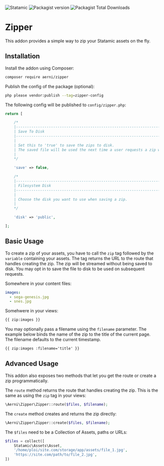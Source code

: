 ![Statamic](https://flat.badgen.net/badge/Statamic/3.3.12+/FF269E) ![Packagist version](https://flat.badgen.net/packagist/v/aerni/zipper/latest) ![Packagist Total Downloads](https://flat.badgen.net/packagist/dt/aerni/zipper)

# Zipper
This addon provides a simple way to zip your Statamic assets on the fly.

## Installation
Install the addon using Composer:

```bash
composer require aerni/zipper
```

Publish the config of the package (optional):

```bash
php please vendor:publish --tag=zipper-config
```

The following config will be published to `config/zipper.php`:

```php
return [

    /*
    |--------------------------------------------------------------------------
    | Save To Disk
    |--------------------------------------------------------------------------
    |
    | Set this to 'true' to save the zips to disk.
    | The saved file will be used the next time a user requests a zip with the same payload.
    |
    */

    'save' => false,

    /*
    |--------------------------------------------------------------------------
    | Filesystem Disk
    |--------------------------------------------------------------------------
    |
    | Choose the disk you want to use when saving a zip.
    |
    */

    'disk' => 'public',

];
```

## Basic Usage

To create a zip of your assets, you have to call the `zip` tag followed by the `variable` containing your assets. The tag returns the URL to the route that handles creating the zip. The zip will be streamed without being saved to disk. You may opt in to save the file to disk to be used on subsequent requests.

Somewhere in your content files:

```yaml
images:
  - sega-genesis.jpg
  - snes.jpg
```

Somehwere in your views:

```html
{{ zip:images }}
```

You may optionally pass a filename using the `filename` parameter. The example below binds the name of the zip to the title of the current page. The filename defaults to the current timestamp.

```html
{{ zip:images :filename='title' }}
```

## Advanced Usage

This addon also exposes two methods that let you get the route or create a zip programmatically.

The `route` method returns the route that handles creating the zip. This is the same as using the `zip` tag in your views:

```php
\Aerni\Zipper\Zipper::route($files, $filename);
```

The `create` method creates and returns the zip directly:

```php
\Aerni\Zipper\Zipper::create($files, $filename);
```

The `$files` need to be a Collection of Assets, paths or URLs:

```php
$files = collect([
    Statamic\Assets\Asset,
    '/home/ploi/site.com/storage/app/assets/file_1.jpg',
    'https://site.com/path/to/file_2.jpg',
])
```
